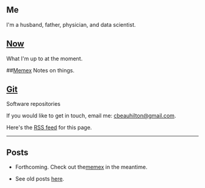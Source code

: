 ## Me
I'm a husband, father, physician, and data scientist.

## [Now](/now.html)
What I'm up to at the moment.

##[Memex](https://memex.beauhilton.com)
Notes on things.

## [Git](https://git.beauhilton.com)
Software repositories

If you would like to get in touch,
email me:
cbeauhilton@gmail.com.

Here's the [RSS feed](/rss.xml) for this page.

- - -

## Posts

* Forthcoming. Check out the[memex](https://memex.beauhilton.com) in the meantime.
- See old posts [here](https://cbeauhilton.github.io).
